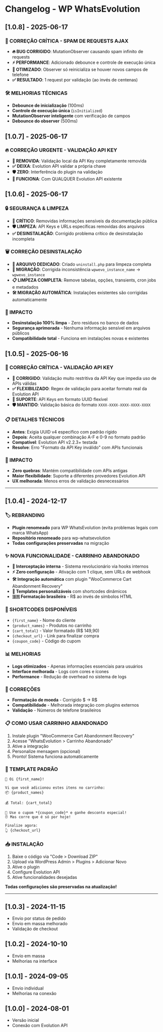 # Changelog - WP WhatsEvolution

## [1.0.8] - 2025-06-17

### 🚨 CORREÇÃO CRÍTICA - SPAM DE REQUESTS AJAX
- **🔥 BUG CORRIGIDO**: MutationObserver causando spam infinito de requests
- **⚡ PERFORMANCE**: Adicionado debounce e controle de execução única
- **🎯 OTIMIZADO**: Observer só reinicializa se houver novos campos de telefone
- **✅ RESULTADO**: 1 request por validação (ao invés de centenas)

### 🛠️ MELHORIAS TÉCNICAS
- **Debounce de inicialização** (100ms)
- **Controle de execução única** (`isInitialized`)
- **MutationObserver inteligente** com verificação de campos
- **Debounce do observer** (500ms)

## [1.0.7] - 2025-06-17

### 🔥 CORREÇÃO URGENTE - VALIDAÇÃO API KEY
- **🚨 REMOVIDA**: Validação local da API Key completamente removida
- **✅ DEIXA**: Evolution API validar a própria chave
- **🛡️ ZERO**: Interferência do plugin na validação
- **🎯 FUNCIONA**: Com QUALQUER Evolution API existente

## [1.0.6] - 2025-06-17

### 🔒 SEGURANÇA & LIMPEZA
- **🚨 CRÍTICO**: Removidas informações sensíveis da documentação pública
- **🛡️ LIMPEZA**: API Keys e URLs específicas removidas dos arquivos
- **✅ DESINSTALAÇÃO**: Corrigido problema crítico de desinstalação incompleta

### 🗑️ CORREÇÃO DESINSTALAÇÃO
- **📁 ARQUIVO DEDICADO**: Criado `uninstall.php` para limpeza completa
- **🔄 MIGRAÇÃO**: Corrigida inconsistência `wpwevo_instance_name` → `wpwevo_instance`
- **📋 LIMPEZA COMPLETA**: Remove tabelas, opções, transients, cron jobs e metadados
- **🛠️ MIGRAÇÃO AUTOMÁTICA**: Instalações existentes são corrigidas automaticamente

### 🎯 IMPACTO
- **Desinstalação 100% limpa** - Zero resíduos no banco de dados
- **Segurança aprimorada** - Nenhuma informação sensível em arquivos públicos
- **Compatibilidade total** - Funciona em instalações novas e existentes

## [1.0.5] - 2025-06-16

### 🔧 CORREÇÃO CRÍTICA - VALIDAÇÃO API KEY
- **🚨 CORRIGIDO**: Validação muito restritiva da API Key que impedia uso de APIs válidas
- **✅ FLEXIBILIZADO**: Regex de validação para aceitar formato real da Evolution API
- **🎯 SUPORTE**: API Keys em formato UUID flexível
- **🛡️ MANTIDO**: Validação básica do formato `XXXX-XXXX-XXXX-XXXX-XXXX`

### 📋 DETALHES TÉCNICOS
- **Antes**: Exigia UUID v4 específico com padrão rígido
- **Depois**: Aceita qualquer combinação A-F e 0-9 no formato padrão
- **Compatível**: Evolution API v2.2.3+ testada
- **Resolve**: Erro "Formato da API Key inválido" com APIs funcionais

### 🎯 IMPACTO
- **Zero quebras**: Mantém compatibilidade com APIs antigas
- **Maior flexibilidade**: Suporte a diferentes provedores Evolution API
- **UX melhorada**: Menos erros de validação desnecessários

---

## [1.0.4] - 2024-12-17

### 🏷️ REBRANDING
- **Plugin renomeado** para WP WhatsEvolution (evita problemas legais com marca WhatsApp)
- **Repositório renomeado** para wp-whatsevolution
- **Todas configurações preservadas** na migração

### ✨ NOVA FUNCIONALIDADE - CARRINHO ABANDONADO
- **🎯 Interceptação interna** - Sistema revolucionário via hooks internos
- **⚡ Zero configuração** - Ativação com 1 clique, sem URLs de webhook
- **🛠️ Integração automática** com plugin "WooCommerce Cart Abandonment Recovery"
- **📝 Templates personalizáveis** com shortcodes dinâmicos
- **🇧🇷 Formatação brasileira** - R$ ao invés de símbolos HTML

### 🎨 SHORTCODES DISPONÍVEIS
- `{first_name}` - Nome do cliente
- `{product_names}` - Produtos no carrinho  
- `{cart_total}` - Valor formatado (R$ 149,90)
- `{checkout_url}` - Link para finalizar compra
- `{coupon_code}` - Código do cupom

### 📊 MELHORIAS
- **Logs otimizados** - Apenas informações essenciais para usuários
- **Interface melhorada** - Logs com cores e ícones
- **Performance** - Redução de overhead no sistema de logs

### 🐛 CORREÇÕES
- **Formatação de moeda** - Corrigido &#36; → R$
- **Compatibilidade** - Melhorada integração com plugins externos
- **Validação** - Números de telefone brasileiros

### 📋 COMO USAR CARRINHO ABANDONADO
1. Instale plugin "WooCommerce Cart Abandonment Recovery"
2. Acesse "WhatsEvolution > Carrinho Abandonado"
3. Ative a integração
4. Personalize mensagem (opcional)
5. Pronto! Sistema funciona automaticamente

### 🔧 TEMPLATE PADRÃO
```
🛒 Oi {first_name}!

Vi que você adicionou estes itens no carrinho:
📦 {product_names}

💰 Total: {cart_total}

🎁 Use o cupom *{coupon_code}* e ganhe desconto especial!
⏰ Mas corre que é só por hoje!

Finalize agora:
👆 {checkout_url}
```

### 📥 INSTALAÇÃO
1. Baixe o código via "Code > Download ZIP"
2. Upload via WordPress Admin > Plugins > Adicionar Novo
3. Ative o plugin
4. Configure Evolution API
5. Ative funcionalidades desejadas

**Todas configurações são preservadas na atualização!**

---

## [1.0.3] - 2024-11-15
- Envio por status de pedido
- Envio em massa melhorado
- Validação de checkout

## [1.0.2] - 2024-10-10
- Envio em massa
- Melhorias na interface

## [1.0.1] - 2024-09-05
- Envio individual
- Melhorias na conexão

## [1.0.0] - 2024-08-01
- Versão inicial
- Conexão com Evolution API 